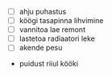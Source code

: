 - [ ] ahju puhastus
- [ ] köögi tasapinna lihvimine
- [ ] vannitoa lae remont
- [ ] lastetoa radiaatori leke
- [ ] akende pesu
- puidust riiul kööki